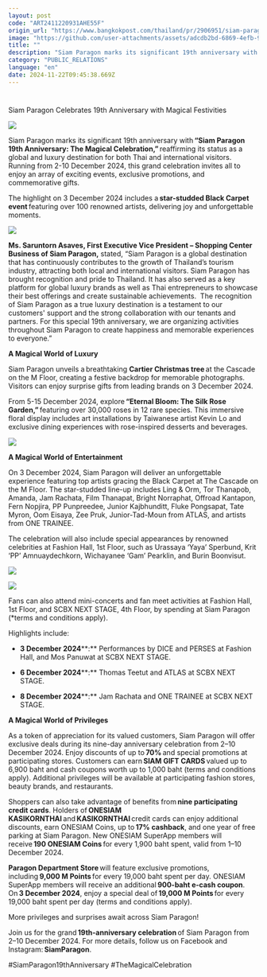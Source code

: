 ```yaml
---
layout: post
code: "ART2411220931AHE55F"
origin_url: "https://www.bangkokpost.com/thailand/pr/2906951/siam-paragon-celebrates-19th-anniversary-with-magical-festivities-"
image: "https://github.com/user-attachments/assets/adcdb2bd-6869-4efb-97f7-ea8a7ceca6d5"
title: ""
description: "Siam Paragon marks its significant 19th anniversary with  “Siam Paragon 19th Anniversary: The Magical Celebration,”  reaffirming its status as a global and luxury destination for both Thai and international visitors. Running from 2-10 December 2024, this grand celebration invites all to enjoy an array of exciting events, exclusive promotions, and commemorative gifts."
category: "PUBLIC_RELATIONS"
language: "en"
date: 2024-11-22T09:45:38.669Z
---
```


# 

Siam Paragon Celebrates 19th Anniversary with Magical Festivities

![](https://github.com/user-attachments/assets/019bd64f-0ff1-48bb-8459-1540c89884d0)

Siam Paragon marks its significant 19th anniversary with **“Siam Paragon 19th Anniversary: The Magical Celebration,”** reaffirming its status as a global and luxury destination for both Thai and international visitors. Running from 2-10 December 2024, this grand celebration invites all to enjoy an array of exciting events, exclusive promotions, and commemorative gifts. 

The highlight on 3 December 2024 includes a **star-studded Black Carpet** **event** featuring over 100 renowned artists, delivering joy and unforgettable moments. 

![](https://github.com/user-attachments/assets/7e04fbdb-2688-4267-8b96-2365035ec6c3)

**Ms. Saruntorn Asaves, First Executive Vice President – Shopping Center Business of Siam Paragon,** stated, “Siam Paragon is a global destination that has continuously contributes to the growth of Thailand’s tourism industry, attracting both local and international visitors. Siam Paragon has brought recognition and pride to Thailand. It has also served as a key platform for global luxury brands as well as Thai entrepreneurs to showcase their best offerings and create sustainable achievements.  The recognition of Siam Paragon as a true luxury destination is a testament to our customers' support and the strong collaboration with our tenants and partners. For this special 19th anniversary, we are organizing activities throughout Siam Paragon to create happiness and memorable experiences to everyone.” 

**A Magical World of Luxury** 

Siam Paragon unveils a breathtaking **Cartier Christmas tree** at the Cascade on the M Floor, creating a festive backdrop for memorable photographs. Visitors can enjoy surprise gifts from leading brands on 3 December 2024. 

From 5-15 December 2024, explore **“Eternal Bloom: The Silk Rose Garden,”** featuring over 30,000 roses in 12 rare species. This immersive floral display includes art installations by Taiwanese artist Kevin Lo and exclusive dining experiences with rose-inspired desserts and beverages. 

![](https://github.com/user-attachments/assets/7bbf35b1-90b6-49b1-b6f6-4c511ca9d52c)

**A Magical World of Entertainment** 

On 3 December 2024, Siam Paragon will deliver an unforgettable experience featuring top artists gracing the Black Carpet at The Cascade on the M Floor. The star-studded line-up includes Ling & Orm, Tor Thanapob, Amanda, Jam Rachata, Film Thanapat, Bright Norraphat, Offroad Kantapon, Fern Nopjira, PP Punpreedee, Junior Kajbhunditt, Fluke Pongsapat, Tate Myron, Oom Eisaya, Zee Pruk, Junior-Tad-Moun from ATLAS, and artists from ONE TRAINEE. 

The celebration will also include special appearances by renowned celebrities at Fashion Hall, 1st Floor, such as Urassaya ‘Yaya’ Sperbund, Krit ‘PP’ Amnuaydechkorn, Wichayanee ‘Gam’ Pearklin, and Burin Boonvisut. 

![](https://github.com/user-attachments/assets/a5248412-d2c4-4b45-a41b-66b24954ecde)

![](https://static.bangkokpost.com/media/content/20241122/5355996.jpg)

Fans can also attend mini-concerts and fan meet activities at Fashion Hall, 1st Floor, and SCBX NEXT STAGE, 4th Floor, by spending at Siam Paragon (\*terms and conditions apply). 

Highlights include: 

*   **3 December 2024****:** Performances by DICE and PERSES at Fashion Hall, and Mos Panuwat at SCBX NEXT STAGE.
    
*   **6 December 2024****:** Thomas Teetut and ATLAS at SCBX NEXT STAGE. 
    

*   **8 December 2024****:** Jam Rachata and ONE TRAINEE at SCBX NEXT STAGE. 
    

**A Magical World of Privileges** 

As a token of appreciation for its valued customers, Siam Paragon will offer exclusive deals during its nine-day anniversary celebration from 2–10 December 2024. Enjoy discounts of up to **70%** and special promotions at participating stores. Customers can earn **SIAM GIFT CARDS** valued up to 6,900 baht and cash coupons worth up to 1,000 baht (terms and conditions apply). Additional privileges will be available at participating fashion stores, beauty brands, and restaurants. 

Shoppers can also take advantage of benefits from **nine participating credit cards**. Holders of **ONESIAM KASIKORNTHAI** and **KASIKORNTHAI** credit cards can enjoy additional discounts, earn ONESIAM Coins, up to **17% cashback**, and one year of free parking at Siam Paragon. New ONESIAM SuperApp members will receive **190 ONESIAM Coins** for every 1,900 baht spent, valid from 1–10 December 2024. 

**Paragon Department Store** will feature exclusive promotions, including **9,000 M Points** for every 19,000 baht spent per day. ONESIAM SuperApp members will receive an additional **900-baht e-cash coupon**. On **3 December 2024**, enjoy a special deal of **19,000 M Points** for every 19,000 baht spent per day (terms and conditions apply). 

More privileges and surprises await across Siam Paragon! 

Join us for the grand **19th-anniversary celebration** of Siam Paragon from 2–10 December 2024. For more details, follow us on Facebook and Instagram: **SiamParagon**. 

#SiamParagon19thAnniversary #TheMagicalCelebration